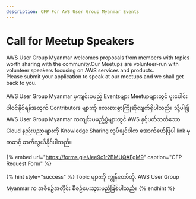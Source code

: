```yaml
---
description: CFP For AWS User Group Myanmar Events
---
```


# Call for Meetup Speakers

AWS User Group Myanmar welcomes proposals from members with topics worth sharing with the community.Our Meetups are volunteer-run with volunteer speakers focusing on AWS services and products.   
Please submit your application to speak at our meetups and we shall get back to you.

AWS User Group Myanmar မှကျင်းပမည့် Eventsများ Meetupများတွင် ပူးပေါင်းပါဝင်နိုင်ရန်အတွက် Contributors များကို လေးစားစွာကြိုဆိုလျက်ရှိပါသည်။ သို့ပါ၍ AWS User Group Myanmar ကကျင်းပမည့်ပွဲများတွင် AWS နှင့်ပတ်သတ်သော Cloud နည်းပညာများကို Knowledge Sharing လုပ်ချင်ပါက အောက်ဖော်ပြပါ link မှတဆင့် ဆက်သွယ်နိုင်ပါသည်။  


{% embed url="https://forms.gle/Jee9c1r2BMUQAFgM9" caption="CFP Request Form" %}

{% hint style="success" %}
Topic များကို ကျွန်တော်တို. AWS User Group Myanmar က အစီစဉ်အတိုင်း စီစဉ်ပေးသွားမည်ဖြစ်ပါသည်။ 
{% endhint %}





